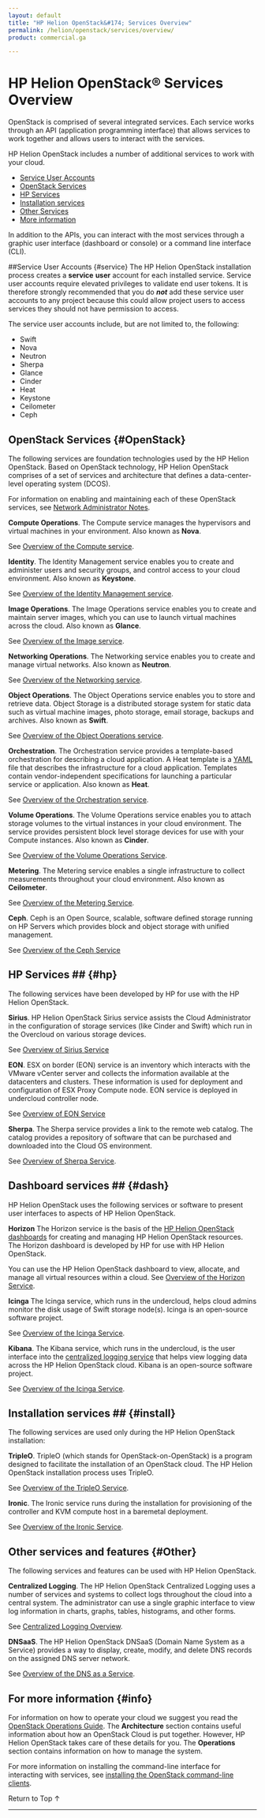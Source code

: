 ```yaml
---
layout: default
title: "HP Helion OpenStack&#174; Services Overview"
permalink: /helion/openstack/services/overview/
product: commercial.ga

---
```

<!--UNDER REVISION-->

<script>

function PageRefresh {
onLoad="window.refresh"
}

PageRefresh();

</script>

<!--
<p style="font-size: small;"> <a href="/helion/openstack/technical-overview/">&#9664; PREV</a> | <a href="/helion/openstack/">&#9650; UP</a> | <a href="/helion/openstack/support-matrix/"> NEXT &#9654</a> </p>  
-->

# HP Helion OpenStack&reg; Services Overview

OpenStack is comprised of several integrated services. Each service works through an API (application programming interface) that allows services to work together and allows users to interact with the services.

HP Helion OpenStack includes a number of additional services to work with your cloud. 

- [Service User Accounts](#service)
- [OpenStack Services](#OpenStack)
- [HP Services](#hp)
- [Installation services](#install)
- [Other Services](#Other)
- [More information](#info)

In addition to the APIs, you can interact with the most services through a graphic user interface (dashboard or console) or a command line interface (CLI).

##Service User Accounts {#service}
The HP Helion OpenStack installation process creates a **service** **user** account for each installed service. Service user accounts require elevated privileges to validate end user tokens. It is therefore strongly recommended that you do ***not*** add these service user accounts to any project because this could allow project users to access services they should not have permission to access. 

The service user accounts include, but are not limited to, the following:

- Swift
- Nova
- Neutron
- Sherpa
- Glance
- Cinder
- Heat
- Keystone
- Ceilometer
- Ceph

## OpenStack Services {#OpenStack}

The following services are foundation technologies used by the HP Helion OpenStack. Based on OpenStack technology, HP Helion OpenStack comprises of a set of services and architecture that defines a data-center-level operating system (DCOS).

For information on enabling and maintaining each of these OpenStack services, see [Network Administrator Notes](/helion/openstack/network/administrator/notes/).

**Compute Operations**. The Compute service manages the hypervisors and virtual machines in your environment. Also known as **Nova**. 

See [Overview of the Compute service](/helion/openstack/services/compute/overview/).

**Identity**. The Identity Management service enables you to create and administer users and security groups, and control access to your cloud environment. Also known as **Keystone**.

See [Overview of the Identity Management service](/helion/openstack/services/identity/overview).

**Image Operations**. The Image Operations service enables you to create and maintain server images, which you can use to launch virtual machines across the cloud. Also known as **Glance**.

See [Overview of the Image service](/helion/openstack/services/imaging/overview).

**Networking Operations**. The Networking service enables you to create and manage virtual networks. Also known as **Neutron**.

See [Overview of the Networking service](/helion/openstack/services/networking/overview).

**Object Operations**. The Object Operations service enables you to store and retrieve data. Object Storage is a distributed storage system for static data such as virtual machine images, photo storage, email storage, backups and archives. Also known as **Swift**.

See [Overview of the Object Operations service](/helion/openstack/services/object/overview/).

**Orchestration**. The Orchestration service provides a template-based orchestration for describing a cloud application. A Heat template is a [YAML](http://www.yaml.org/) file that describes the infrastructure for a cloud application. Templates contain vendor-independent specifications for launching a particular service or application.  Also known as **Heat**.

See [Overview of the Orchestration service](/helion/openstack/services/orchestration/overview).

**Volume Operations**. The Volume Operations service enables you to attach storage volumes to the virtual instances in your cloud environment. The service provides persistent block level storage devices for use with your Compute instances. Also known as **Cinder**.

See [Overview of the Volume Operations Service](/helion/openstack/services/volume/overview).

**Metering**. The Metering service enables a single infrastructure to collect measurements throughout your cloud environment. Also known as **Ceilometer**.

See [Overview of the Metering Service](/helion/openstack/services/reporting/overview/).


**Ceph**. Ceph is an Open Source, scalable, software defined storage running on HP Servers which provides block and object storage with unified management. 

See [Overview of the Ceph Service]( /helion/openstack/services/ceph/)

<!-- Not in Commerical
**Loom**. The Loom service facilitates the comprehension and manipulation of complex systems using the Unity dashboard.

See [Overview of the Loom Service](/helion/openstack/services/loom/overview/).
-->

## HP Services ## {#hp}

The following services have been developed by HP for use with the HP Helion OpenStack.

**Sirius**. HP Helion OpenStack Sirius service assists the Cloud Administrator in the configuration of storage services (like Cinder and Swift) which run in the Overcloud on various storage devices.

See [Overview of Sirius Service](/helion/openstack/services/sirius/overview/)

**EON**. ESX on border (EON) service is an inventory which interacts with the VMware vCenter server and collects the information available at the datacenters and clusters. These information is used for deployment and configuration of ESX Proxy Compute node. EON service is deployed in undercloud controller node.

See [Overview of EON Service](/helion/openstack/services/eon/overview/)

**Sherpa**. The Sherpa service provides a link to the remote web catalog. The catalog provides a repository of software that can be purchased and downloaded into the Cloud OS environment.  

See [Overview of Sherpa Service](/helion/openstack/services/sherpa/overview).

## Dashboard services ## {#dash}

HP Helion OpenStack uses the following services or software to present user interfaces to aspects of HP Helion OpenStack.

**Horizon** The Horizon service is the basis of the [HP Helion OpenStack dashboards](/helion/openstack/dashboard/how-works/) for creating and managing HP Helion OpenStack resources. The Horizon dashboard is developed by HP for use with HP Helion OpenStack. 

You can use the HP Helion OpenStack dashboard to view, allocate, and manage all virtual resources within a cloud. 
See [Overview of the Horizon Service](/helion/openstack/services/horizon/overview/).

**Icinga** The Icinga service, which runs in the undercloud, helps cloud admins monitor the disk usage of Swift storage node(s). Icinga is an open-source software project.

See [Overview of the Icinga Service](/helion/commercial/services/icinga/).

**Kibana**. The Kibana service, which runs in the undercloud, is the user interface into the [centralized logging service](/helion/openstack/services/logging/overview/) that helps view logging data across the HP Helion OpenStack cloud. Kibana is an open-source software project.

See [Overview of the Icinga Service](/helion/commercial/services/kibana/).

## Installation services ## {#install}

The following services are used only during the HP Helion OpenStack installation:

**TripleO**. TripleO (which stands for OpenStack-on-OpenStack) is a program designed to facilitate the installation of an OpenStack cloud. The HP Helion OpenStack installation process uses TripleO.

See [Overview of the TripleO Service](/helion/openstack/services/tripleo/overview/).

**Ironic**. The Ironic service runs during the installation for provisioning of the controller and KVM compute host in a baremetal deployment.

See [Overview of the Ironic Service](/helion/openstack/services/ironic/overview/).

## Other services and features {#Other}

The following services and features can be used with HP Helion OpenStack.

**Centralized Logging**. The HP Helion OpenStack Centralized Logging uses a number of services and systems to collect logs throughout the cloud into a central system. The administrator can use a single graphic interface to view log information in charts, graphs, tables, histograms, and other forms. 

See [Centralized Logging Overview](/helion/openstack/services/logging/overview/).

**DNSaaS**. The HP Helion OpenStack DNSaaS (Domain Name System as a Service) provides a way to display, create, modify, and delete DNS records on the assigned DNS server network. 

See [Overview of the DNS as a Service](/helion/openstack/install/dnsaas/).




## For more information {#info}
For information on how to operate your cloud we suggest you read the [OpenStack Operations Guide](http://docs.openstack.org/ops/). The **Architecture** section contains useful information about how an OpenStack Cloud is put together. However, HP Helion OpenStack takes care of these details for you. The **Operations** section contains information on how to manage the system.

For more information on installing the command-line interface for interacting with services, see [installing the OpenStack command-line clients](http://docs.openstack.org/user-guide/content/install_clients.html).


 <a href="#top" style="padding:14px 0px 14px 0px; text-decoration: none;"> Return to Top &#8593; </a>

----
